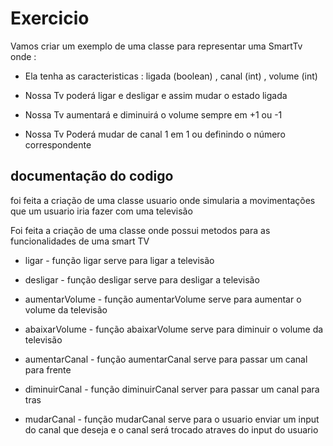 # Exercicio 
Vamos criar um exemplo de uma classe para representar uma SmartTv onde : 

* Ela tenha as caracteristicas : ligada (boolean) , canal (int) , volume (int)

* Nossa Tv poderá ligar e desligar e assim mudar o estado ligada

* Nossa Tv aumentará e diminuirá o volume sempre em +1 ou -1

* Nossa Tv Poderá mudar de canal 1 em 1 ou definindo o número correspondente


## documentação do codigo 
foi feita a criação de uma classe usuario onde simularia a movimentações que um usuario iria fazer com uma televisão 

Foi feita a criação de uma classe onde possui metodos para as funcionalidades de uma smart TV 

* ligar - função ligar serve para ligar a televisão 

* desligar - função desligar serve para desligar a televisão 

* aumentarVolume - função aumentarVolume serve para aumentar o volume da televisão

* abaixarVolume - função abaixarVolume serve para diminuir o volume da televisão 

* aumentarCanal - função aumentarCanal serve para passar um canal para frente

* diminuirCanal - função diminuirCanal server para passar um canal para tras 

* mudarCanal - função mudarCanal serve para o usuario enviar um input do canal que deseja e o canal será trocado atraves do input do usuario